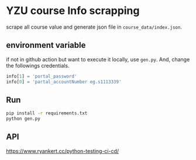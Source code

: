 # YZU course Info scrapping

scrape all course value and generate json file in `course_data/index.json`.

## environment variable

if not in github action but want to execute it locally, use `gen.py`.
And, change the followings credentials.

```python
info[1] = 'portal_password'
info[0] = 'partal_accountNumber eg.s1113339'
```

## Run

```sh
pip install -r requirements.txt
python gen.py
```

## API

https://www.ryankert.cc/python-testing-ci-cd/
